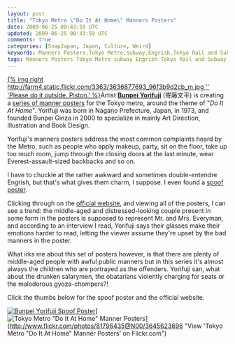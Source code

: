 ```yaml
---           
layout: post
title: "Tokyo Metro \"Do It At Home\" Manners Posters"
date: 2009-06-25 00:43:59 UTC
updated: 2009-06-25 00:43:59 UTC
comments: true
categories: [SnapJapan, Japan, Culture, Weird]
keywords: Manners Posters,Tokyo Metro,subway,Engrish,Tokyo Rail and Subway Map
tags: Manners Posters Tokyo Metro subway Engrish Tokyo Rail and Subway Map
---
```

 


[{% img right http://farm4.static.flickr.com/3363/3636877693_96f3b9d2cb_m.jpg '' 'Please do it outside. Piston.' %}](http://www.flickr.com/photos/81796435@N00/3636877693 "View 'Please do it outside. Piston.' on Flickr.com")Artist **[Bunpei Yorifuji](http://www.bunpei.com/index1.html)** (寄藤文平) is creating a [series of manner posters](http://www.tokyometro.jp/anshin/kaiteki/poster/index.html) for the Tokyo metro, around the theme of "_Do It At Home_". Yorifuji was born in Nagano Prefecture, Japan, in 1973, and founded Bunpei Ginza in 2000 to specialize in mainly Art Direction, Illustration and Book Design.  




Yorifuji's manners posters address the most common complaints heard by the Metro, such as people who apply makeup, party, sit on the floor, take up too much room, jump through the closing doors at the last minute, wear Everest-assault-sized backbacks and so on. 




I have to chuckle at the rather awkward and sometimes double-entendre Engrish, but that's what gives them charm, I suppose. I even found a [spoof poster](http://blogs.yahoo.co.jp/imaimamama/55437661.html). 




Clicking through on the [official website](http://www.tokyometro.jp/anshin/kaiteki/poster/index.html#), and viewing all of the posters, I can see a trend: the middle-aged and distressed-looking couple present in some form in the posters is supposed to represent Mr. and Mrs. Everyman, and according to an interview I read, Yorifuji says their glasses make their emotions harder to read, letting the viewer assume they're upset by the bad manners in the poster. 




What irks me about this set of posters however, is that there are plenty of middle-aged people with awful public manners but in this series it's almost always the children who are portrayed as the offenders. Yorifuji san, what about the drunken salarymen, the obatarians violently charging for seats or the malodorous gyoza-chompers?!




Click the thumbs below for the spoof poster and the official website. 




[![Bunpei Yorifuji Spoof Poster](http://farm4.static.flickr.com/3657/3646485092_217d44284e_s.jpg)](http://www.flickr.com/photos/81796435@N00/3646485092 "View 'Bunpei Yorifuji Spoof Poster' on Flickr.com")[![Tokyo Metro "Do It At Home" Manner Posters](http://static.flickr.com/3315/3645623696_ec6de0698e_s.jpg)](http://www.flickr.com/photos/81796435@N00/3645623696 "View 'Tokyo Metro "Do It At Home" Manner Posters' on Flickr.com")


